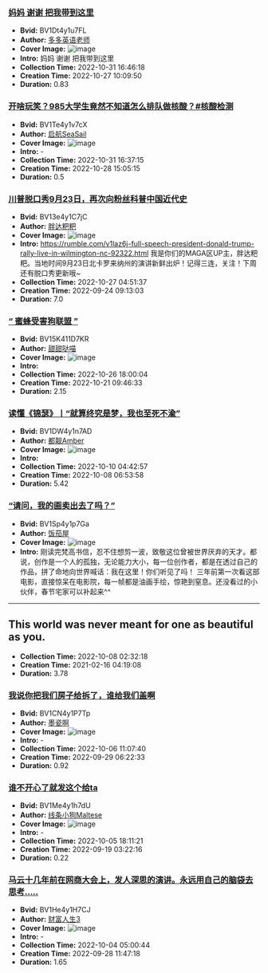 ### [妈妈 谢谢 把我带到这里](https://www.bilibili.com/video/BV1Dt4y1u7FL)
- **Bvid:** BV1Dt4y1u7FL
- **Author:** [多多英语老师](https://space.bilibili.com/1151886339)
- **Cover Image:** ![image](http://i1.hdslb.com/bfs/archive/36a34a15fece89a5aa4831795267c052f50dd506.jpg)
- **Intro:** 妈妈 谢谢 把我带到这里
- **Collection Time:** 2022-10-31 16:46:18
- **Creation Time:** 2022-10-27 10:09:50
- **Duration:** 0.83

### [开啥玩笑？985大学生竟然不知道怎么排队做核酸？#核酸检测](https://www.bilibili.com/video/BV1Te4y1v7cX)
- **Bvid:** BV1Te4y1v7cX
- **Author:** [启航SeaSail](https://space.bilibili.com/272462947)
- **Cover Image:** ![image](http://i0.hdslb.com/bfs/archive/caac44f703ef42d0c985892cef4841aba0b42cbc.jpg)
- **Intro:** -
- **Collection Time:** 2022-10-31 16:37:15
- **Creation Time:** 2022-10-28 15:05:15
- **Duration:** 0.5

### [川普脱口秀9月23日，再次向粉丝科普中国近代史](https://www.bilibili.com/video/BV13e4y1C7jC)
- **Bvid:** BV13e4y1C7jC
- **Author:** [胖达粑粑](https://space.bilibili.com/735958)
- **Cover Image:** ![image](http://i0.hdslb.com/bfs/archive/681f224612ca0773803e52188a87c6032205d80f.jpg)
- **Intro:** https://rumble.com/v1laz6j-full-speech-president-donald-trump-rally-live-in-wilmington-nc-92322.html
我是你们的MAGA区UP主，胖达粑粑。当地时间9月23日北卡罗来纳州的演讲新鲜出炉！记得三连，关注！下周还有脱口秀更新哦~
- **Collection Time:** 2022-10-27 04:51:37
- **Creation Time:** 2022-09-24 09:13:03
- **Duration:** 7.0

### [“ 蜜蜂受害狗联盟 ”](https://www.bilibili.com/video/BV15K411D7KR)
- **Bvid:** BV15K411D7KR
- **Author:** [甜甜哒喵](https://space.bilibili.com/1561962245)
- **Cover Image:** ![image](http://i2.hdslb.com/bfs/archive/d8d0a9baae554e94abd562b3b21cb94e87bc098f.jpg)
- **Intro:** 
- **Collection Time:** 2022-10-26 18:00:04
- **Creation Time:** 2022-10-21 09:46:33
- **Duration:** 2.15

### [读懂《锦瑟》丨“就算终究是梦，我也至死不渝”](https://www.bilibili.com/video/BV1DW4y1n7AD)
- **Bvid:** BV1DW4y1n7AD
- **Author:** [都靓Amber](https://space.bilibili.com/272344192)
- **Cover Image:** ![image](http://i2.hdslb.com/bfs/archive/78d7c61542ad287abb7994d1a96612ea8cc2b04f.jpg)
- **Intro:** 
- **Collection Time:** 2022-10-10 04:42:57
- **Creation Time:** 2022-10-08 06:53:58
- **Duration:** 5.42

### [“请问，我的画卖出去了吗？”](https://www.bilibili.com/video/BV1Sp4y1p7Ga)
- **Bvid:** BV1Sp4y1p7Ga
- **Author:** [饭茄屋](https://space.bilibili.com/68057)
- **Cover Image:** ![image](http://i2.hdslb.com/bfs/archive/6e4ceb9124e39e9e9b2566df0e8a0880877ec78e.jpg)
- **Intro:** 刚读完梵高书信，忍不住想剪一波，致敬这位曾被世界厌弃的天才。都说，创作是一个人的孤独，无论能力大小，每一位创作者，都是在透过自己的作品，拼了命地向世界喊话：我在这里！你们听见了吗！
三年前第一次看这部电影，直接惊呆在电影院，每一帧都是油画手绘，惊艳到窒息。还没看过的小伙伴，春节宅家可以补起来^^
-----------------------------------------
This world was never meant for one as beautiful as you.
--------
- **Collection Time:** 2022-10-08 02:32:18
- **Creation Time:** 2021-02-16 04:19:08
- **Duration:** 3.78

### [我说你把我们房子给拆了，谁给我们盖啊](https://www.bilibili.com/video/BV1CN4y1P7Tp)
- **Bvid:** BV1CN4y1P7Tp
- **Author:** [墨瓷啊](https://space.bilibili.com/511885801)
- **Cover Image:** ![image](http://i2.hdslb.com/bfs/archive/b52d4b077ab1d52f42a8b636d8ca417a187a9e32.jpg)
- **Intro:** -
- **Collection Time:** 2022-10-06 11:07:40
- **Creation Time:** 2022-09-29 06:22:33
- **Duration:** 0.92

### [谁不开心了就发这个给ta](https://www.bilibili.com/video/BV1Me4y1h7dU)
- **Bvid:** BV1Me4y1h7dU
- **Author:** [线条小狗Maltese](https://space.bilibili.com/3461568127830547)
- **Cover Image:** ![image](http://i1.hdslb.com/bfs/archive/bfcb7cb768d723a5a868776b1046922da90fb051.jpg)
- **Intro:** -
- **Collection Time:** 2022-10-05 18:11:21
- **Creation Time:** 2022-09-19 03:22:16
- **Duration:** 0.22

### [马云十几年前在网商大会上，发人深思的演讲。永远用自己的脑袋去思考.....](https://www.bilibili.com/video/BV1He4y1H7CJ)
- **Bvid:** BV1He4y1H7CJ
- **Author:** [财富人生3](https://space.bilibili.com/443309287)
- **Cover Image:** ![image](http://i1.hdslb.com/bfs/archive/b09179d5437fea6742caafdb0f2db03855b7b2f9.jpg)
- **Intro:** -
- **Collection Time:** 2022-10-04 05:00:44
- **Creation Time:** 2022-09-28 11:47:18
- **Duration:** 1.65

